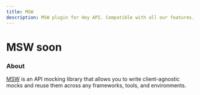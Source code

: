 ```yaml
---
title: MSW
description: MSW plugin for Hey API. Compatible with all our features.
---
```


<script setup lang="ts">
import FeatureStatus from '@components/FeatureStatus.vue';
</script>

# MSW <span data-soon>soon</span>

<FeatureStatus issueNumber=1486 name="MSW" />

### About

[MSW](https://mswjs.io) is an API mocking library that allows you to write client-agnostic mocks and reuse them across any frameworks, tools, and environments.

<!--@include: ../../partials/sponsors.md-->
